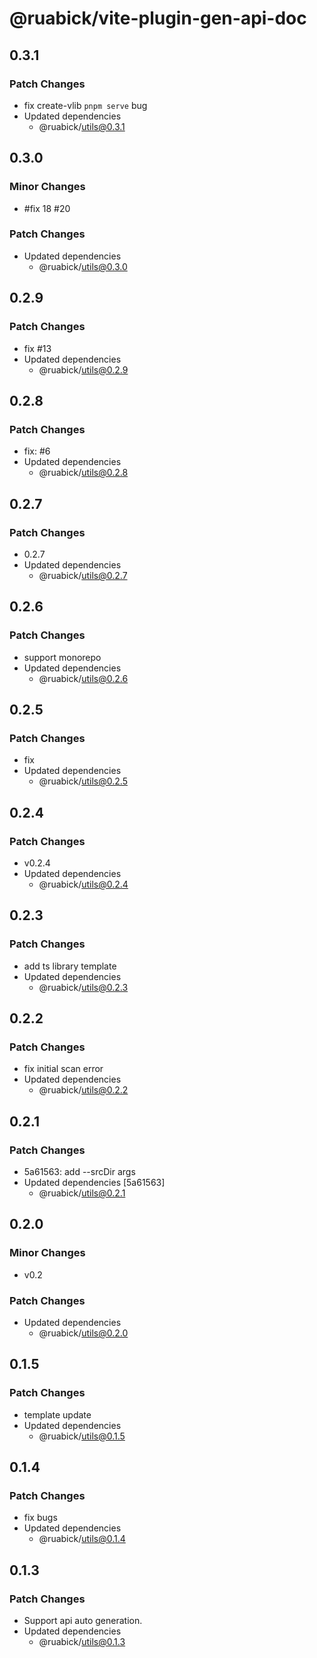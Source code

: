 # @ruabick/vite-plugin-gen-api-doc

## 0.3.1

### Patch Changes

- fix create-vlib `pnpm serve` bug
- Updated dependencies
  - @ruabick/utils@0.3.1

## 0.3.0

### Minor Changes

- #fix 18 #20

### Patch Changes

- Updated dependencies
  - @ruabick/utils@0.3.0

## 0.2.9

### Patch Changes

- fix #13
- Updated dependencies
  - @ruabick/utils@0.2.9

## 0.2.8

### Patch Changes

- fix: #6
- Updated dependencies
  - @ruabick/utils@0.2.8

## 0.2.7

### Patch Changes

- 0.2.7
- Updated dependencies
  - @ruabick/utils@0.2.7

## 0.2.6

### Patch Changes

- support monorepo
- Updated dependencies
  - @ruabick/utils@0.2.6

## 0.2.5

### Patch Changes

- fix
- Updated dependencies
  - @ruabick/utils@0.2.5

## 0.2.4

### Patch Changes

- v0.2.4
- Updated dependencies
  - @ruabick/utils@0.2.4

## 0.2.3

### Patch Changes

- add ts library template
- Updated dependencies
  - @ruabick/utils@0.2.3

## 0.2.2

### Patch Changes

- fix initial scan error
- Updated dependencies
  - @ruabick/utils@0.2.2

## 0.2.1

### Patch Changes

- 5a61563: add --srcDir args
- Updated dependencies [5a61563]
  - @ruabick/utils@0.2.1

## 0.2.0

### Minor Changes

- v0.2

### Patch Changes

- Updated dependencies
  - @ruabick/utils@0.2.0

## 0.1.5

### Patch Changes

- template update
- Updated dependencies
  - @ruabick/utils@0.1.5

## 0.1.4

### Patch Changes

- fix bugs
- Updated dependencies
  - @ruabick/utils@0.1.4

## 0.1.3

### Patch Changes

- Support api auto generation.
- Updated dependencies
  - @ruabick/utils@0.1.3
